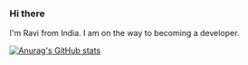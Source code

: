 ### Hi there 

I'm Ravi from India. I am on the way to becoming a developer.

[![Anurag's GitHub stats](https://github-readme-stats.vercel.app/api?username=ravinarayanbehera)](https://github.com/anuraghazra/github-readme-stats)

